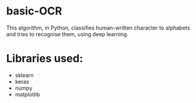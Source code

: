 # basic-OCR
This algorithm, in Python, classifies human-written character to alphabets and tries to recognise them, using deep learning.

# Libraries used:
- sklearn
- keras
- numpy
- matplotlib
